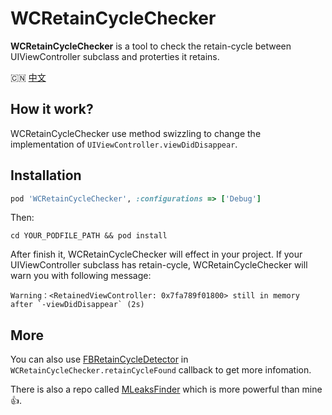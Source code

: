 # WCRetainCycleChecker

**WCRetainCycleChecker** is a tool to check the retain-cycle between UIViewController subclass and proterties it retains.

🇨🇳 [中文](http://halowang.github.io/2017/02/21/WCRetainCycleChecker/)

## How it work?

WCRetainCycleChecker use method swizzling to change the implementation of `UIViewController.viewDidDisappear`.

## Installation

```ruby
pod 'WCRetainCycleChecker', :configurations => ['Debug']
```

Then:

```
cd YOUR_PODFILE_PATH && pod install
```

After finish it, WCRetainCycleChecker will effect in your project. If your UIViewController subclass has retain-cycle, WCRetainCycleChecker will warn you with following message:

```
Warning：<RetainedViewController: 0x7fa789f01800> still in memory after `-viewDidDisappear` (2s)
```

## More

You can also use [FBRetainCycleDetector](ttps://github.com/facebook/FBRetainCycleDetector) in `WCRetainCycleChecker.retainCycleFound` callback to get more infomation.

There is also a repo called [MLeaksFinder](https://github.com/Zepo/MLeaksFinder) which is more powerful than mine 👍.
